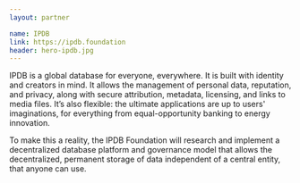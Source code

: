 ```yaml
---
layout: partner

name: IPDB
link: https://ipdb.foundation
header: hero-ipdb.jpg
---
```


IPDB is a global database for everyone, everywhere. It is built with identity and creators in mind. It allows the management of personal data, reputation, and privacy, along with secure attribution, metadata, licensing, and links to media files. It’s also flexible: the ultimate applications are up to users' imaginations, for everything from equal-opportunity banking to energy innovation.

To make this a reality, the IPDB Foundation will research and implement a decentralized database platform and governance model that allows the decentralized, permanent storage of data independent of a central entity, that anyone can use.
